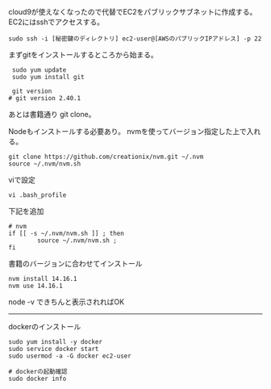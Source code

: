 cloud9が使えなくなったので代替でEC2をパブリックサブネットに作成する。
EC2にはsshでアクセスする。

```
sudo ssh -i [秘密鍵のディレクトリ] ec2-user@[AWSのパブリックIPアドレス] -p 22
```

まずgitをインストールするところから始まる。

```
 sudo yum update
 sudo yum install git

 git version
# git version 2.40.1
```

あとは書籍通り git clone。

Nodeもインストールする必要あり。
nvmを使ってバージョン指定した上で入れる。

```
git clone https://github.com/creationix/nvm.git ~/.nvm
source ~/.nvm/nvm.sh
```

viで設定

```
vi .bash_profile
```

下記を追加

```
# nvm
if [[ -s ~/.nvm/nvm.sh ]] ; then
        source ~/.nvm/nvm.sh ;
fi
```

書籍のバージョンに合わせてインストール

```
nvm install 14.16.1
nvm use 14.16.1
```

node -v できちんと表示されればOK

---

dockerのインストール

```
sudo yum install -y docker
sudo service docker start
sudo usermod -a -G docker ec2-user

# dockerの起動確認
sudo docker info
```